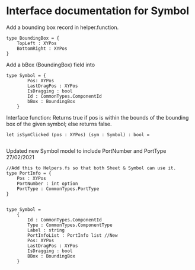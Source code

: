 # Interface documentation for Symbol

Add a bounding box record in helper.function. 
```
type BoundingBox = {
    TopLeft : XYPos
    BottomRight : XYPos
}
```

Add a bBox (BoundingBox) field into 
```
type Symbol = {
        Pos: XYPos
        LastDragPos : XYPos
        IsDragging : bool
        Id : CommonTypes.ComponentId
        bBox : BoundingBox  
    }
```

Interface function: 
Returns true if pos is within the bounds of the bounding box of the given symbol; else returns false.
```
let isSymClicked (pos : XYPos) (sym : Symbol) : bool =
    
```
Updated new Symbol model to include PortNumber and PortType 27/02/2021
```
//Add this to Helpers.fs so that both Sheet & Symbol can use it.
type PortInfo = {
    Pos : XYPos
    PortNumber : int option
    PortType : CommonTypes.PortType
}


type Symbol =
    {
        Id : CommonTypes.ComponentId
        Type : CommonTypes.ComponentType 
        Label : string
        PortInfoList : PortInfo list //New
        Pos: XYPos
        LastDragPos : XYPos
        IsDragging : bool
        BBox : BoundingBox
    }
```
